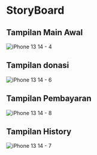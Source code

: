 # StoryBoard
## Tampilan Main Awal
![iPhone 13   14 - 4](https://github.com/user-attachments/assets/fcce5442-efb4-4a01-874c-562d2768a886)

## Tampilan donasi
![iPhone 13   14 - 6](https://github.com/user-attachments/assets/c4e3c9dc-22ba-4957-a2c0-ce073e8c2c2a)

## Tampilan Pembayaran
![iPhone 13   14 - 8](https://github.com/user-attachments/assets/bd7d7b39-7f3c-4eb7-a243-a7aa08d737d3)

## Tampilan History
![iPhone 13   14 - 7](https://github.com/user-attachments/assets/5329ef41-d473-484a-92b1-b78166b6ea94)
